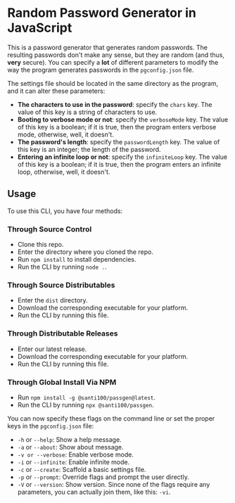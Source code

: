 # Random Password Generator in JavaScript

This is a password generator that generates random passwords.
The resulting passwords don't make any sense, but they are random
(and thus, **very** secure).
You can specify a **lot** of different parameters to modify the
way the program generates passwords in the ```pgconfig.json``` file.

The settings file should be located in the same directory as the program, and it can alter these parameters:

- **The characters to use in the password**: specify the ```chars``` key. The value of this key is a string of characters to use.
- **Booting to verbose mode or not**: specify the ```verboseMode``` key. The value of this key is a boolean; if it is true, then the program enters verbose mode, otherwise, well, it doesn't.
- **The password's length**: specify the ```passwordLength``` key. The value of this key is an integer; the length of the password.
- **Entering an infinite loop or not**: specify the ```infiniteLoop``` key. The value of this key is a boolean; if it is true, then the program enters an infinite loop, otherwise, well, it doesn't.

## Usage

To use this CLI, you have four methods:
### Through Source Control
- Clone this repo.
- Enter the directory where you cloned the repo.
- Run ```npm install``` to install dependencies.
- Run the CLI by running ```node .```.

### Through Source Distributables
- Enter the ```dist``` directory. 
- Download the corresponding executable for your platform.
- Run the CLI by running this file.

### Through Distributable Releases
- Enter our latest release.
- Download the corresponding executable for your platform.
- Run the CLI by running this file.

### Through Global Install Via NPM
- Run ```npm install -g @santi100/passgen@latest```.
- Run the CLI by running ```npx @santi100/passgen```.

You can now specify these flags on the command line or set the proper keys in the ```pgconfig.json``` file:

- ```-h``` or ```--help```: Show a help message.
- ```-a``` or ```--about```: Show about message.
- ```-v or --verbose```: Enable verbose mode.
- ```-i``` or ```--infinite```: Enable infinite mode.
- ```-c``` or ```--create```: Scaffold a basic settings file.
- ```-p``` or ```--prompt```: Override flags and prompt the user directly.
- ```-V``` or ```--version```: Show version.
Since none of the flags require any parameters, you can actually join them, like this: ```-vi```.